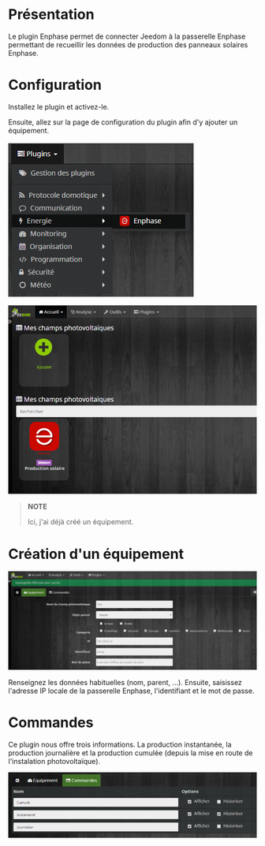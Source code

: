 Présentation
============

Le plugin Enphase permet de connecter Jeedom à la passerelle Enphase permettant de recueillir les données de production des panneaux solaires Enphase.

Configuration
=============

Installez le plugin et activez-le.

Ensuite, allez sur la page de configuration du plugin afin d'y ajouter un équipement.

![enphase](../images/menu.png)

![enphase](../images/equipements.png)

> **NOTE**
>
> Ici, j'ai déjà créé un équipement.

Création d'un équipement
========================

![enphase](../images/equipement.png)

Renseignez les données habituelles (nom, parent, ...). Ensuite, saisissez l'adresse IP locale de la passerelle Enphase, l'identifiant et le mot de passe.

Commandes
=========

Ce plugin nous offre trois informations. La production instantanée, la production journalière et la production cumulée (depuis la mise en route de l'instalation photovoltaïque).

![enphase](../images/commandes.png)